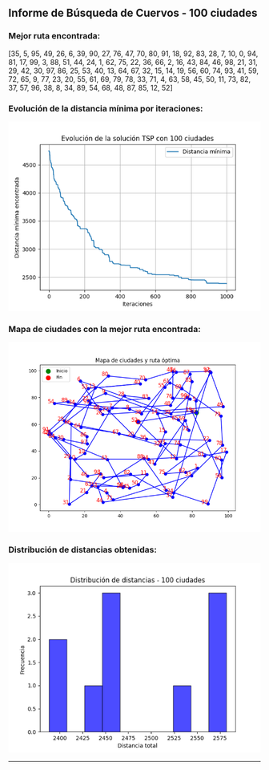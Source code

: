 ## Informe de Búsqueda de Cuervos - 100 ciudades
### Mejor ruta encontrada:
[35, 5, 95, 49, 26, 6, 39, 90, 27, 76, 47, 70, 80, 91, 18, 92, 83, 28, 7, 10, 0, 94, 81, 17, 99, 3, 88, 51, 44, 24, 1, 62, 75, 22, 36, 66, 2, 16, 43, 84, 46, 98, 21, 31, 29, 42, 30, 97, 86, 25, 53, 40, 13, 64, 67, 32, 15, 14, 19, 56, 60, 74, 93, 41, 59, 72, 65, 9, 77, 23, 20, 55, 61, 69, 79, 78, 33, 71, 4, 63, 58, 45, 50, 11, 73, 82, 37, 57, 96, 38, 8, 34, 89, 54, 68, 48, 87, 85, 12, 52]

### Evolución de la distancia mínima por iteraciones:
![Evolución](grafico_100.png)

### Mapa de ciudades con la mejor ruta encontrada:
![Grafo](grafo_100.png)

### Distribución de distancias obtenidas:
![Histograma](histograma_100.png)

---

